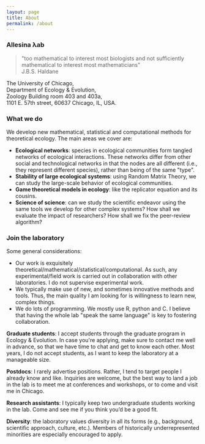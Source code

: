 ```yaml
---
layout: page
title: About
permalink: /about
---
```


### Allesina λab

> "too mathematical to interest most biologists and not sufficiently mathematical to interest most mathematicians"<br>
> J.B.S. Haldane


The University of Chicago, <br>
Department of Ecology & Evolution, <br>
Zoology Building room 403 and 403a, <br>
1101 E. 57th street, 60637 Chicago, IL, USA. 

### What we do

We develop new mathematical, statistical and computational methods for theoretical ecology. The main areas we cover are:

- **Ecological networks**: species in ecological communities form tangled networks of ecological interactions. These networks differ from other social and technological networks in that the nodes are all different (i.e., they represent different species), rather than being of the same "type".
- **Stability of large ecological systems**: using Random Matrix Theory, we can study the large-scale behavior of ecological communities.
- **Game theoretical models in ecology**: like the replicator equation and its cousins.
- **Science of science**: can we study the scientific endeavor using the same tools we develop for other complex systems? How shall we evaluate the impact of researchers? How shall we fix the peer-review algorithm?

### Join the laboratory

Some general considerations:

- Our work is exquisitely theoretical/mathematical/statistical/computational. As such, any experimental/field work is carried out in collaboration with other laboratories. I do not supervise experimental work.
- We typically make use of new, and sometimes innovative methods and tools. Thus, the main quality I am looking for is willingness to learn new, complex things.
- We do lots of programming. We mostly use R, python and C. I believe that having the whole lab "speak the same language" is key to fostering collaboration.

**Graduate students**: I accept students through the graduate program in Ecology & Evolution. In case you're applying, make sure to contact me well in advance, so that we have time to chat and get to know each other. Most years, I do not accept students, as I want to keep the laboratory at a manageable size.

**Postdocs**: I rarely advertise positions. Rather, I tend to target people I already know and like. Inquiries are welcome, but the best way to land a job in the lab is to meet me at conferences and workshops, or to come and visit me in Chicago.

**Research assistants**: I typically keep two undergraduate students working in the lab. Come and see me if you think you’d be a good fit.

**Diversity**: the laboratory values diversity in all its forms (e.g., background, scientific approach, culture, etc.). Members of historically underrepresented minorities are especially encouraged to apply.
